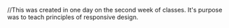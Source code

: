 //This was created in one day on the second week of classes. It's purpose was to teach principles of responsive design.
